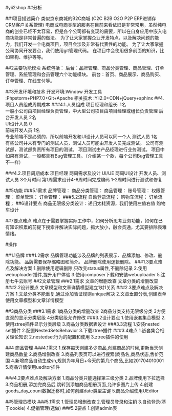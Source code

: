 #yii2shop
##分析

##1项目描述简介
    类似京东商城的B2C商城 (C2C B2B O2O P2P ERP进销存 CRM客户关系管理)
    电商或电商类型的服务在目前来看依旧是非常常用，虽然纯电商的创业已经不太容易，但是各个公司都有变现的需要，所以在自身应用中嵌入电商功能是非常普遍的做法。
     为了让大家掌握企业开发特点，以及解决问题的能力，我们开发一个电商项目，项目会涉及非常有代表性的功能。
  为了让大家掌握公司协同开发要点，我们使用git管理代码。
  在项目中会使用很多前面的知识，比如架构、维护等等。
  
##2主要功能模块
     系统包括：
     后台：品牌管理、商品分类管理、商品管理、订单管理、系统管理和会员管理六个功能模块。
     前台：首页、商品展示、商品购买、订单管理、在线支付等。
     
##3开发环境和技术
    开发环境:Window
    开发工具	:Phpstorm+PHP7.0+Git+Apache
    相关技术	:Yii2.0+CDN+jQuery+sphinx
##4.项目人员组成周期成本
###4.1.人员组成
    项目经理和组长:	1名   
	 一般小公司由项目经理负责管理，中大型公司项目由项目经理或组长负责管理
	 后台开发人员	2名	
      UI设计人员   	0	
     前端开发人员	1名	
      专业前端不是必须的，所以前端开发和UI设计人员可以同一个人
     测试人员	1名	
      有些公司并未有专门的测试人员，测试人员可能由开发人员完成测试。
      公司有测试部，测试部负责所有项目的测试。
      项目测试由产品经理进行业务测试。
      项目中如果有测试，一般都具有Bug管理工具。（介绍某一个款，每个公司Bug管理工具不一样）
      
###4.2.项目周期成本
    项目经理      两周需求及设计
    UI/UE         两周UI设计
    开发人员、测试人员      3个月时间  第1周需求设计4-8周时间完成编码  1-2周时间进行测试和修复
    
##5功能
###5.1需求
品牌管理：
商品分类管理：
商品管理：
账号管理：
权限管理：
菜单管理：
订单管理：
###5.2流程
自动登录流程；
购物车流程；
订单流程；
##6设计要点
商品无限级分类设计：递归太耗资源，我们使用左值右值
购物车设计



##7要点难点
      难点在于需要掌握实际工作中，如何分析思考业务功能，如何在已有知识积累的前提下搜索并解决实际问题，抓大放小，融会贯通，尤其要排除畏难情绪。
      
      
      
      
#操作


##1.1品牌
###1.2需求
     品牌管理功能涉及品牌的列表展示、品牌添加、修改、删除功能。
     品牌需要保存缩略图和简介。
     品牌删除使用逻辑删除。
###1.3要点难点及解决方案
    1.删除使用逻辑删除,只改变status属性,不删除记录
    2.使用webuploader插件,提升用户体验
    3.使用composer下载和安装webuploader
    5.注册七牛云账号
##2文章管理
###2.1需求
      文章的增删改查
      文章分类的增删改查
###2.2设计要点
      文章模型和文章详情模型建立1对1关系
###2.3要点难点及解决方案
      1.文章分类不能重复,通过添加验证规则unique解决
      2.文章垂直分表,创建表单使用文章模型和文章详情模型
      
      
##3商品分类
###3.1需求
     1商品分类的增删改查
     2商品分类支持无限级分类
     3方便直观的显示分类层级
     4分类层级允许修改
 ###3.2设计要点
       1.使用嵌套集合模型
       2.使用ztree插件显示分类层级
       3.商品分类数据表设计
 ###3.3流程
       1.安装nested set插件
       2.配置NestedSetsBehavior
       3.下载ztree插件
 ###3.4难点
       1.嵌套集合相关理论知识
       2.nestedset行为的配置和使用
       3.ztree插件的使用
       
 ##4 商品管理
  ###4.1需求
      1.保存每天创建多少商品,创建商品的时候,更新当天创建商品数量
      2.商品增删改查
      3.商品列表页可以进行搜索(商品名,商品状态,售价范围 
      4.新增商品自动生成sn,规则为年月日+今天的第几个商品,比如201704010001 
      5.商品详情使用ueditor插件 
   
 ###4.2要点难点及解决方案
      1.商品分类只能选择第三级分类
      2.品牌使用下拉选择
      3.商品相册,添加完商品后,跳转到添加商品相册页面,允许多图片上传
      4.创建goods_day_count数据迁移时,如何创建date类型主键
        5.商品介绍使用UEditor
        
 ##5管理员模块
###5.1需求
     1.管理员增删改查
     2.管理员登录和注销
     3.自动登录(基于cookie)
     4.促销管理(选做)
###5.2要点
     1.创建admin表
       
 
 